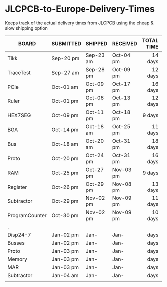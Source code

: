 # JLCPCB-to-Europe-Delivery-Times
Keeps track of the actual delivery times from JLCPCB using the cheap &amp; slow shipping option

| BOARD           | SUBMITTED | SHIPPED   | RECEIVED  | TOTAL<br>TIME | SHIPPING<br>TIME |
| --------------- | --------- | --------- | --------- | -------: | -------: |
| Tikk            | Sep-20 pm | Sep-23 am | Oct-04 pm | 14 days  |  11 days |
| TraceTest       | Sep-27 am | Sep-28 pm | Oct-09 pm | 12 days  |  11 days |
| PCIe            | Oct-01 am | Oct-09 pm | Oct-17 pm | 16 days  |  8 days  |
| Ruler           | Oct-01 pm | Oct-06 pm | Oct-13 pm | 12 days  |  7 days  |
| HEX7SEG         | Oct-09 pm | Oct-11 pm | Oct-18 pm |  9 days  |  7 days  |
| BGA             | Oct-14 pm | Oct-18 am | Oct-25 pm | 11 days  |  7 days  |
| Bus             | Oct-18 am | Oct-20 am | Oct-31 pm | 18 days  |  11 days |
| Proto           | Oct-20 pm | Oct-24 pm | Oct-31 pm | 16 days  |  7 days  |
| RAM             | Oct-25 pm | Oct-27 pm | Nov-03 pm |  9 days  |  7 days  |
| Register        | Oct-26 pm | Oct-29 pm | Nov-08 pm | 13 days  |  10 days |
| Subtractor      | Oct-29 pm | Nov-02 pm | Nov-09 pm | 11 days  |  7 days  |
| ProgramCounter  | Oct-30 pm | Nov-02 pm | Nov-09 pm | 10 days  |  7 days  |
| .               |           |           |           |          |          |
| Disp24-7        | Jan-02 pm | Jan-      | Jan-      |    days  |    days  |
| Busses          | Jan-02 pm | Jan-      | Jan-      |    days  |    days  |
| Proto           | Jan-03 pm | Jan-      | Jan-      |    days  |    days  |
| Memory          | Jan-03 pm | Jan-      | Jan-      |    days  |    days  |
| MAR             | Jan-03 pm | Jan-      | Jan-      |    days  |    days  |
| Subtractor      | Jan-04 am | Jan-      | Jan-      |    days  |    days  |
|                 |           |           |           |          |          |
